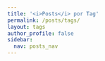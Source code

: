 ```yaml
---
title: '<i>Posts</i> por Tag'
permalink: /posts/tags/
layout: tags
author_profile: false
sidebar:
  nav: posts_nav
---
```

